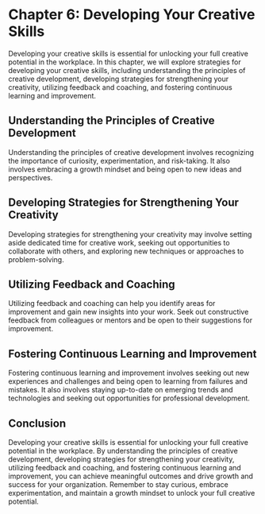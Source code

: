 Chapter 6: Developing Your Creative Skills
==========================================

Developing your creative skills is essential for unlocking your full creative potential in the workplace. In this chapter, we will explore strategies for developing your creative skills, including understanding the principles of creative development, developing strategies for strengthening your creativity, utilizing feedback and coaching, and fostering continuous learning and improvement.

Understanding the Principles of Creative Development
----------------------------------------------------

Understanding the principles of creative development involves recognizing the importance of curiosity, experimentation, and risk-taking. It also involves embracing a growth mindset and being open to new ideas and perspectives.

Developing Strategies for Strengthening Your Creativity
-------------------------------------------------------

Developing strategies for strengthening your creativity may involve setting aside dedicated time for creative work, seeking out opportunities to collaborate with others, and exploring new techniques or approaches to problem-solving.

Utilizing Feedback and Coaching
-------------------------------

Utilizing feedback and coaching can help you identify areas for improvement and gain new insights into your work. Seek out constructive feedback from colleagues or mentors and be open to their suggestions for improvement.

Fostering Continuous Learning and Improvement
---------------------------------------------

Fostering continuous learning and improvement involves seeking out new experiences and challenges and being open to learning from failures and mistakes. It also involves staying up-to-date on emerging trends and technologies and seeking out opportunities for professional development.

Conclusion
----------

Developing your creative skills is essential for unlocking your full creative potential in the workplace. By understanding the principles of creative development, developing strategies for strengthening your creativity, utilizing feedback and coaching, and fostering continuous learning and improvement, you can achieve meaningful outcomes and drive growth and success for your organization. Remember to stay curious, embrace experimentation, and maintain a growth mindset to unlock your full creative potential.
